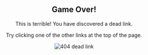 <div style="text-align:center;">

<h2>Game Over!</h2>

<p>This is terrible! You have discovered a dead link.</p>

<p>Try clicking one of the other links at the top of the page.</p>

<p><img src="{{ site.baseurl }}/assets/images/404/link.png" alt="404 dead link" /></p>

</div>
